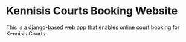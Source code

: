 # Kennisis Courts Booking Website
This is a django-based web app that enables online court booking for Kennisis Courts.
